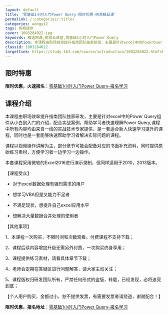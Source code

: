 ```yaml
---
layout: default
title: '零基础1小时入门Power Query-限时优惠-网易精品课'
permalink: /:categories/:title/
categories: wangyi2
tags: 网易提供
cover: 1003284022.jpg
keywords: 精选网课,网易云课堂,零基础1小时入门Power Query
description: 本课程由职场效率提升指南团队独家研发，主要是针对excel中的PowerQuery组件从小白到入门的介绍，配合实战案例，
classid: 1003284022
targetlink: https://study.163.com/course/introduction/1003284022.htm?share=1&shareId=1025206652&utm_campaign=share&utm_medium=iphoneShare&utm_source=&utm_u=1025206652
---
```


## 限时特惠

**限时优惠，火速报名**：[零基础1小时入门Power Query-报名学习](https://study.163.com/course/introduction/1003284022.htm?share=1&shareId=1025206652&utm_campaign=share&utm_medium=iphoneShare&utm_source=&utm_u=1025206652)

## 课程介绍

本课程由职场效率提升指南团队独家研发，主要是针对excel中的Power Query组件从小白到入门的介绍，配合实战案例，帮助学习者快速理解Power Query,课程中所有内容均由来自一线的实战技术专家提供，是一套适合新人快速学习提升的课程，同时也是一套能够快速帮助学习者解决实际问题的课程。



课程以视频操作讲解为主，部分章节可能会配备对应的书面补充资料，同时提供原始练习素材，方便学习者一边学习一边操作。



本套课程采用微软的Excel2016进行演示录制，但同样适用于2010，2013版本。



【课程受众】

* 对于excel数据处理有强烈需求的用户

* 想学习VBA但是又能力不足者

* 不满足现状，想提升自己excel应用水平

* 想解决大量数据合并处理的使用者



【其他事项】



1、本课程一次购买，不限时间和次数观看，付费课程不支持下载；

2、课程后续内容增加升级无需另外付费，一次购买终身享用；

3、课程提供练习素材，请看具体章节下载；

4、老师会定期在答疑区进行问题解答，请大家主动关注；

5、课程版权归研发团队所有，严禁任何形式的盗版，转载，已经发现，必将追究到底；



【个人用户购买，金额过小，恕不提供发票，有需要发票者请绕道，谢谢配合！】

**限时优惠，报名地址**：[零基础1小时入门Power Query-报名学习](https://study.163.com/course/introduction/1003284022.htm?share=1&shareId=1025206652&utm_campaign=share&utm_medium=iphoneShare&utm_source=&utm_u=1025206652)


